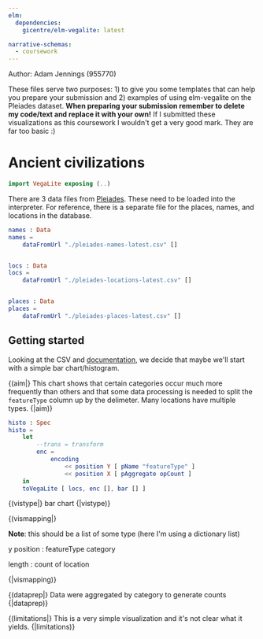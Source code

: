 ```yaml
---
elm:
  dependencies:
    gicentre/elm-vegalite: latest

narrative-schemas:
  - coursework
---
```


Author: Adam Jennings (955770)

These files serve two purposes: 1) to give you some templates that can help you prepare your submission and 2) examples of using elm-vegalite on the Pleiades dataset. **When preparing your submission remember to delete my code/text and replace it with your own!** If I submitted these visualizations as this coursework I wouldn't get a very good mark. They are far too basic :)

# Ancient civilizations

```elm {l=hidden}
import VegaLite exposing (..)
```

There are 3 data files from [Pleiades](https://pleiades.stoa.org/). These
need to be loaded into the interpreter. For reference, there is a separate file
for the places, names, and locations in the database.

```elm {l}
names : Data
names =
    dataFromUrl "./pleiades-names-latest.csv" []


locs : Data
locs =
    dataFromUrl "./pleiades-locations-latest.csv" []


places : Data
places =
    dataFromUrl "./pleiades-places-latest.csv" []
```

## Getting started

Looking at the CSV and [documentation](http://atlantides.org/downloads/pleiades/dumps/README.txt), we decide that maybe we'll start with a simple bar chart/histogram.

{(aim|}
This chart shows that certain categories occur much more frequently than others and that
some data processing is needed to split the `featureType` column up by the delimeter.
Many locations have multiple types.
{|aim)}

```elm {v}
histo : Spec
histo =
    let
        --trans = transform
        enc =
            encoding
                << position Y [ pName "featureType" ]
                << position X [ pAggregate opCount ]
    in
    toVegaLite [ locs, enc [], bar [] ]
```

{(vistype|}
bar chart
{|vistype)}

{(vismapping|}

**Note**: this should be a list of some type (here I'm using a dictionary list)

y position
: featureType category

length
: count of location

{|vismapping)}

{(dataprep|}
Data were aggregated by category to generate counts
{|dataprep)}

{(limitations|}
This is a very simple visualization and it's not clear what it yields.
{|limitations)}
